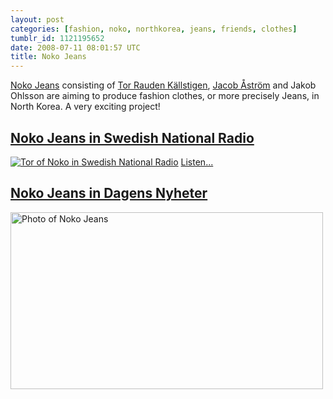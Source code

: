 ```yaml
---
layout: post
categories: [fashion, noko, northkorea, jeans, friends, clothes]
tumblr_id: 1121195652
date: 2008-07-11 08:01:57 UTC
title: Noko Jeans
---
```


<a href="http://www.nokojeans.com/">Noko Jeans</a> consisting of <a href="http://www.jourtor.se/">Tor Rauden Källstigen</a>, <a href="http://pirjeta.blogspot.com/">Jacob Åström</a> and Jakob Ohlsson are aiming to produce fashion clothes, or more precisely Jeans, in North Korea. A very exciting project!

<h2><a href="http://www.jourtor.se/livedata/2008/07/interview-sr-p1-morgon.html">Noko Jeans in Swedish National Radio</a></h2>
<a href="http://www.jourtor.se/livedata/2008/07/interview-sr-p1-morgon.html"><img src="http://farm4.static.flickr.com/3060/2658084106_802bb39479.jpg" alt="Tor of Noko in Swedish National Radio" /></a>
<a href="http://www.nokojeans.com/noko_jeans_p1_morgon_080711.mp3">Listen...</a>

<h2><a href="http://www.pastan.nu/shopping/att-tillverka-jeans-i-nordkorea-1.35090">Noko Jeans in Dagens Nyheter</a></h2>
<a href="http://www.pastan.nu/shopping/att-tillverka-jeans-i-nordkorea-1.35090"><img src="/attachments/2008/07/1571312927.jpg" alt="Photo of Noko Jeans" title="Photo: Bruis Deng, Copyright: Dagens Nyheter" width="500" height="283" class="alignnone size-full wp-image-522" /></a>

